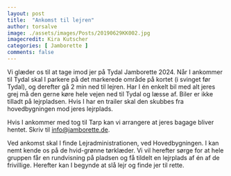```yaml
---
layout: post
title:  "Ankomst til lejren"
author: torsalve
image: ./assets/images/Posts/20190629KK002.jpg
imagecredit: Kira Kutscher
categories: [ Jamborette ]
comments: false
---
```


Vi glæder os til at tage imod jer på Tydal Jamborette 2024.
Når I ankommer til Tydal skal I parkere på det markerede område på kortet (i svinget før Tydal), og derefter gå 2 min ned til lejren. 
Har I én enkelt bil med alt jeres grej må den gerne køre hele vejen ned til Tydal og læsse af. Biler er ikke tilladt på lejrpladsen. Hvis I har en trailer skal den skubbes fra hovedbygningen mod jeres lejrplads.

Hvis I ankommer med tog til Tarp kan vi arrangere at jeres bagage bliver hentet. Skriv til [info@jamborette.de](mailto:info@jamborette.de).

Ved ankomst skal I finde Lejradministrationen, ved Hovedbygningen. I kan nemt kende os på de hvid-grønne tørklæder. 
Vi vil herefter sørge for at hele gruppen får en rundvisning på pladsen og få tildelt en lejrplads af én af de frivillige.
Herefter kan I begynde at slå lejr og finde jer til rette.